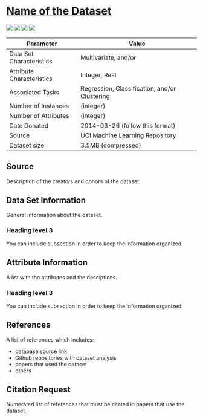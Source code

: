 <!---
The name of the dataset must be the same in the main source.
The link redirect to the main source.
-->
# [Name of the Dataset](https://dataset/link)

<!---
Add tags to the dataset. Follow the tags in contribution.md.
-->
 ![](https://img.shields.io/badge/sector-power-skyblue.svg)
 ![](https://img.shields.io/badge/label-yes-blue.svg)
 ![](https://img.shields.io/badge/time--series-yes-blue.svg)
 ![](<https://img.shields.io/badge/experimental+real-green.svg>)

 Parameter | Value
---------- | -----
Data Set Characteristics | Multivariate, and/or
Attribute Characteristics | Integer, Real
Associated Tasks | Regression, Classification, and/or Clustering
Number of Instances	| (integer)
Number of Attributes | (integer)
Date Donated | 2014-03-26 (follow this format)
Source | UCI Machine Learning Repository
Dataset size | 3.5MB (compressed)

## Source
Description of the creators and donors of the dataset.

## Data Set Information  
General information about the dataset.

### Heading level 3
You can include subsection in order to keep the information organized.

## Attribute Information
A list with the attributes and the desciptions.

### Heading level 3
You can include subsection in order to keep the information organized.

## References
A list of references which includes:
* database source link
* Github repositories with dataset analysis
* papers that used the dataset
* others

## Citation Request
Numerated list of references that must be citated in papers that use the dataset.
